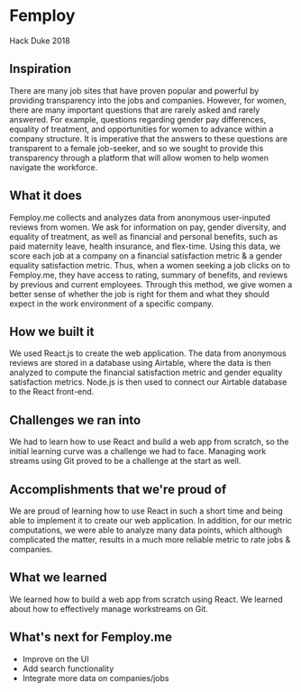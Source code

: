 # Femploy 
Hack Duke 2018 

## Inspiration
There are many job sites that have proven popular and powerful by providing transparency into the jobs and companies. However, for women, there are many important questions that are rarely asked and rarely answered. For example, questions regarding gender pay differences, equality of treatment, and opportunities for women to advance within a company structure. It is imperative that the answers to these questions are transparent to a female job-seeker, and so we sought to provide this transparency through a platform that will allow women to help women navigate the workforce.

## What it does
Femploy.me collects and analyzes data from anonymous user-inputed reviews from women. We ask for information on pay, gender diversity, and equality of treatment, as well as financial and personal benefits, such as paid maternity leave, health insurance, and flex-time. Using this data, we score each job at a company on a financial satisfaction metric & a gender equality satisfaction metric. Thus, when a women seeking a job clicks on to Femploy.me, they have access to rating, summary of benefits, and reviews by previous and current employees. Through this method, we give women a better sense of whether the job is right for them and what they should expect in the work environment of a specific company.


## How we built it
We used React.js to create the web application. The data from anonymous reviews are stored in a database using Airtable, where the data is then analyzed to compute the financial satisfaction metric and gender equality satisfaction metrics. Node.js is then used to connect our Airtable database to the React front-end.

## Challenges we ran into
We had to learn how to use React and build a web app from scratch, so the initial learning curve was a challenge we had to face. Managing work streams using Git proved to be a challenge at the start as well. 

## Accomplishments that we're proud of
We are proud of learning how to use React in such a short time and being able to implement it to create our web application. In addition, for our metric computations, we were able to analyze many data points, which although complicated the matter, results in a much more reliable metric to rate jobs & companies.

## What we learned
We learned how to build a web app from scratch using React. We learned about how to effectively manage workstreams on Git.

## What's next for Femploy.me
- Improve on the UI
- Add search functionality
- Integrate more data on companies/jobs
